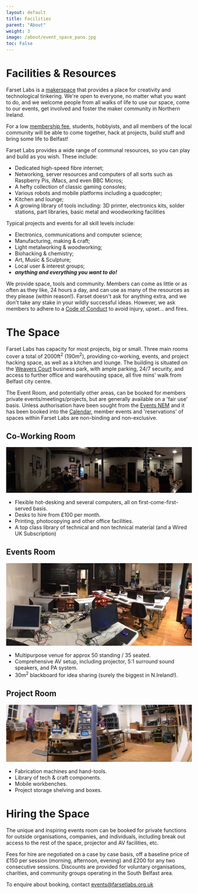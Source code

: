```yaml
---
layout: default
title: Facilities
parent: "About"
weight: 3
image: /about/event_space_pano.jpg
toc: False
---
```

# Facilities & Resources

Farset Labs is a [makerspace](http://en.wikipedia.org/wiki/Hackerspace) that
provides a place for creativity and technological tinkering. We're open to
everyone, no matter what you want to do, and we welcome people from all walks
of life to use our space, come to our events, get involved and foster the maker community in Northern Ireland.

For a low [membership fee](/membership/index.html), students, hobbyists, and all members of the local community will be able to come together, hack at projects, build stuff and bring some life to Belfast!

Farset Labs provides a wide range of communal resources, so you can play and build as you wish. These include:

  * Dedicated high-speed fibre internet;
  * Networking, server resources and computers of all sorts such as Raspberry Pis, iMacs, and even BBC Micros;
  * A hefty collection of classic gaming consoles;
  * Various robots and mobile platforms including a quadcopter;
  * Kitchen and lounge; 
  * A growing library of tools including: 3D printer, electronics kits, solder stations, part libraries, basic metal and woodworking facilities

Typical projects and events for all skill levels include:

  * Electronics, communications and computer science;
  * Manufacturing, making & craft;
  * Light metalworking & woodworking;
  * Biohacking & chemistry;
  * Art, Music & Sculpture;
  * Local user & interest groups;
  * _**anything and everything you want to do!**_

We provide space, tools and community. Members can come as little or as often as they like, 24 hours a day, and can use as many of the resources as they please (within reason!). Farset doesn't ask for anything extra, and we don't take any stake in your wildly successful ideas. However, we ask members to adhere to a [Code of Conduct](/about/code_of_conduct.html) to avoid injury, upset... and fires.


# The Space

Farset Labs has capacity for most projects, big or small. Three main rooms cover a total of 2000ft<sup>2</sup> (190m<sup>2</sup>), providing co-working, events, and project hacking space, as well as a kitchen and lounge. The building is situated on the [Weavers Court](http://www.weaverscourt.com/) business park, with ample parking, 24/7 security, and access to further office and warehousing space, all five mins' walk from Belfast city centre.

The Event Room, and potentially other areas, can be booked for members private events/meetings/projects, but are generally
available on a 'fair use' basis.
Unless authorisation have been sought from the [Events NEM](/about/index.html) and it has been booked into the [Calendar](/events/index.html), member events and 'reservations' of spaces within Farset Labs are non-binding and non-exclusive.

## Co-Working Room

![](/about/coworking_room_pano.jpg)

  * Flexible hot-desking and several computers, all on first-come-first-served basis.
  * Desks to hire from £100 per month.
  * Printing, photocopying and other office facilities.
  * A top class library of technical and non technical material (and a Wired UK Subscription)

## Events Room

![](/about/event_space_pano.jpg)

  * Multipurpose venue for approx 50 standing / 35 seated. 
  * Comprehensive AV setup, including projector, 5:1 surround sound speakers, and PA system.
  * 30m<sup>2</sup> blackboard for idea sharing (surely the biggest in N.Ireland!).

## Project Room
![](/about/project_room_pano.jpg)

  * Fabrication machines and hand-tools.
  * Library of tech & craft components.
  * Mobile workbenches.
  * Project storage shelving and boxes.


# Hiring the Space

The unique and inspiring events room can be booked for private functions for outside organisations, companies, and individuals, including break out access to the rest of the space, projector and AV facilities, etc. 

Fees for hire are negotiated on a case by case basis, off a baseline price of £150 per session (morning, afternoon, evening) and £200 for any two consecutive sessions. Discounts are provided for voluntary organisations, charities, and community groups operating in the South Belfast area.

To enquire about booking, contact [events@farsetlabs.org.uk](mailto:events@farsetlabs.org.uk)


